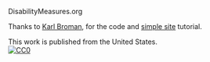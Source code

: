 DisabilityMeasures.org

Thanks to [Karl Broman](http://github.com/kbroman), for the code and [simple site](http://github.com/kbroman/simple_site) tutorial.

This work is published from the United States.
<br/>
[![CC0](http://i.creativecommons.org/p/zero/1.0/88x31.png)](http://creativecommons.org/publicdomain/zero/1.0/)
